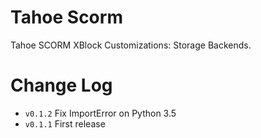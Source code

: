 # Tahoe Scorm
Tahoe SCORM XBlock Customizations: Storage Backends.


# Change Log
 - `v0.1.2` Fix ImportError on Python 3.5
 - `v0.1.1` First release
